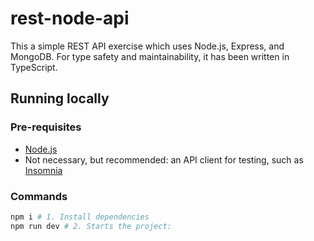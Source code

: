 # rest-node-api

This a simple REST API exercise which uses Node.js, Express, and MongoDB. For type safety and maintainability, it has been written in TypeScript.

## Running locally

### Pre-requisites

- [Node.js](https://developer.mozilla.org/en-US/docs/Learn/Server-side/Express_Nodejs/development_environment)
- Not necessary, but recommended: an API client for testing, such as [Insomnia](https://insomnia.rest/)

### Commands

```bash
npm i # 1. Install dependencies
npm run dev # 2. Starts the project: 
```
